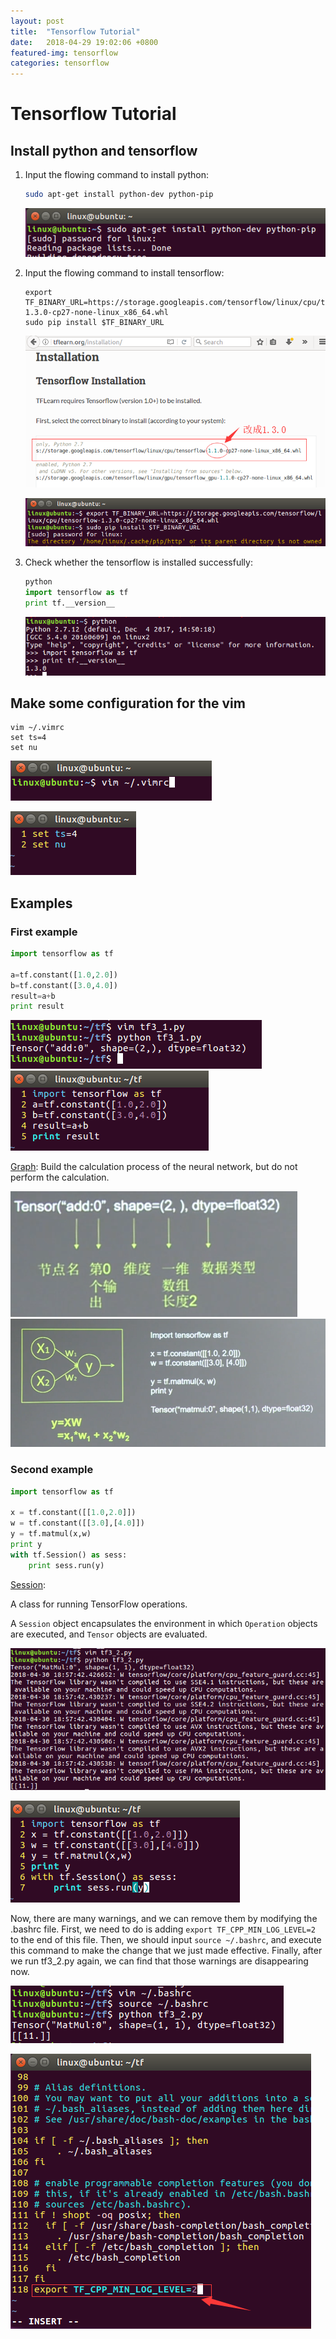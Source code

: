 ```yaml
---
layout: post
title:  "Tensorflow Tutorial"
date:   2018-04-29 19:02:06 +0800
featured-img: tensorflow
categories: tensorflow
---
```

# Tensorflow Tutorial

## Install python and tensorflow

1. Input the flowing command to install python:

   ```sh
   sudo apt-get install python-dev python-pip
   ```

   ![python_install_command](/assets/img/posts/tensorflow_tutorial/python_install_command.png)

2. Input the flowing command to install tensorflow:

   ```shell
   export TF_BINARY_URL=https://storage.googleapis.com/tensorflow/linux/cpu/tensorflow-1.3.0-cp27-none-linux_x86_64.whl
   sudo pip install $TF_BINARY_URL
   ```

   ![tflearn](/assets/img/posts/tensorflow_tutorial/tflearn.png)

   ![tflearn](/assets/img/posts/tensorflow_tutorial/tensorflow_install_command.png)

3. Check whether the tensorflow is installed successfully:

   ```python
   python
   import tensorflow as tf
   print tf.__version__
   ```

   

   ![tf_version](/assets/img/posts/tensorflow_tutorial/tf_version.png)

   

## Make some configuration for the vim

```shell
vim ~/.vimrc
set ts=4
set nu
```

![vim_vimrc](/assets/img/posts/tensorflow_tutorial/vim_vimrc.png)

![vimrc_content](/assets/img/posts/tensorflow_tutorial/vimrc_content.png)



## Examples

### First example

```python
import tensorflow as tf

a=tf.constant([1.0,2.0])
b=tf.constant([3.0,4.0])
result=a+b
print result
```

![tf3_1](/assets/img/posts/tensorflow_tutorial/tf3_1.png)![tf3_1_content](/assets/img/posts/tensorflow_tutorial/tf3_1_content.png)

[Graph](https://www.tensorflow.org/api_docs/python/tf/Graph): Build the calculation process of the neural network, but do not perform the calculation.

![3_1_result_explanation](/assets/img/posts/tensorflow_tutorial/3_1_result_explanation.png)![graph](/assets/img/posts/tensorflow_tutorial/graph.png)

### Second example

```python
import tensorflow as tf

x = tf.constant([[1.0,2.0]])
w = tf.constant([[3.0],[4.0]])
y = tf.matmul(x,w)
print y
with tf.Session() as sess:
    print sess.run(y)
```

[Session](https://www.tensorflow.org/api_docs/python/tf/Session):

A class for running TensorFlow operations.

A `Session` object encapsulates the environment in which `Operation` objects are executed, and `Tensor` objects are evaluated.

![tf3_2](/assets/img/posts/tensorflow_tutorial/tf3_2.png)

![tf3_2_content](/assets/img/posts/tensorflow_tutorial/tf3_2_content.png)

Now, there are many warnings, and we can remove them by modifying the .bashrc file. First, we need to do is adding `export TF_CPP_MIN_LOG_LEVEL=2` to the end of this file. Then, we should input `source ~/.bashrc`, and execute this command to make the change that we just made effective. Finally, after we run tf3_2.py again, we can find that those warnings are disappearing now.

![clear_warings](/assets/img/posts/tensorflow_tutorial/clear_warings.png)

![bashrc_adding_content](/assets/img/posts/tensorflow_tutorial/bashrc_adding_content.png)

